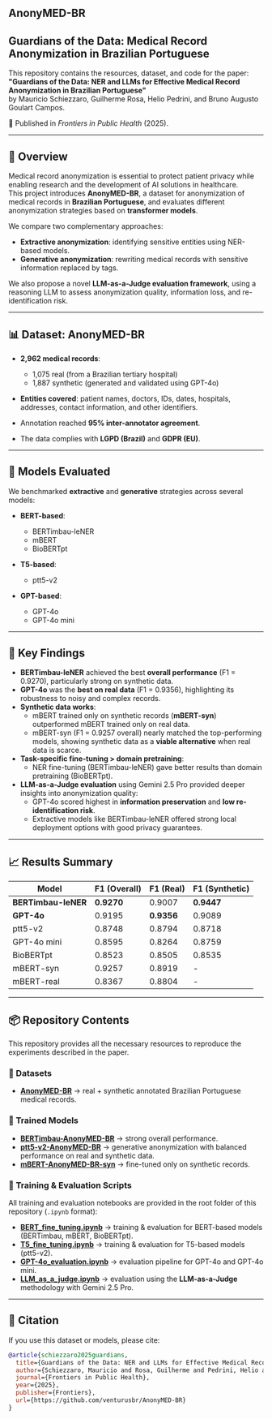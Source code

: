 ## AnonyMED-BR

## Guardians of the Data: Medical Record Anonymization in Brazilian Portuguese

This repository contains the resources, dataset, and code for the paper:  
**"Guardians of the Data: NER and LLMs for Effective Medical Record Anonymization in Brazilian Portuguese"**  
by Mauricio Schiezzaro, Guilherme Rosa, Helio Pedrini, and Bruno Augusto Goulart Campos.

📄 Published in *Frontiers in Public Health* (2025).  

---

## 🚀 Overview

Medical record anonymization is essential to protect patient privacy while enabling research and the development of AI solutions in healthcare.  
This project introduces **AnonyMED-BR**, a dataset for anonymization of medical records in **Brazilian Portuguese**, and evaluates different anonymization strategies based on **transformer models**.

We compare two complementary approaches:
- **Extractive anonymization**: identifying sensitive entities using NER-based models.  
- **Generative anonymization**: rewriting medical records with sensitive information replaced by tags.  

We also propose a novel **LLM-as-a-Judge evaluation framework**, using a reasoning LLM to assess anonymization quality, information loss, and re-identification risk.

---

## 📊 Dataset: AnonyMED-BR

- **2,962 medical records**:  
  - 1,075 real (from a Brazilian tertiary hospital)  
  - 1,887 synthetic (generated and validated using GPT-4o)  

- **Entities covered**: patient names, doctors, IDs, dates, hospitals, addresses, contact information, and other identifiers.  
- Annotation reached **95% inter-annotator agreement**.  
- The data complies with **LGPD (Brazil)** and **GDPR (EU)**.  

---

## 🧠 Models Evaluated

We benchmarked **extractive** and **generative** strategies across several models:

- **BERT-based**:  
  - BERTimbau-leNER 
  - mBERT  
  - BioBERTpt  

- **T5-based**:  
  - ptt5-v2   

- **GPT-based**:  
  - GPT-4o 
  - GPT-4o mini 

---

## 🔑 Key Findings

- **BERTimbau-leNER** achieved the best **overall performance** (F1 = 0.9270), particularly strong on synthetic data.  
- **GPT-4o** was the **best on real data** (F1 = 0.9356), highlighting its robustness to noisy and complex records.  
- **Synthetic data works**:  
  - mBERT trained only on synthetic records (**mBERT-syn**) outperformed mBERT trained only on real data.  
  - mBERT-syn (F1 = 0.9257 overall) nearly matched the top-performing models, showing synthetic data as a **viable alternative** when real data is scarce.  
- **Task-specific fine-tuning > domain pretraining**:  
  - NER fine-tuning (BERTimbau-leNER) gave better results than domain pretraining (BioBERTpt).  
- **LLM-as-a-Judge evaluation** using Gemini 2.5 Pro provided deeper insights into anonymization quality:  
  - GPT-4o scored highest in **information preservation** and **low re-identification risk**.  
  - Extractive models like BERTimbau-leNER offered strong local deployment options with good privacy guarantees.  

---

## 📈 Results Summary

| Model            | F1 (Overall) | F1 (Real) | F1 (Synthetic) |
|------------------|--------------|-----------|----------------|
| **BERTimbau-leNER** | **0.9270**   | 0.9007    | **0.9447**         |
| **GPT-4o**         | 0.9195       | **0.9356**| 0.9089         |
| ptt5-v2           | 0.8748       | 0.8794    | 0.8718         |
| GPT-4o mini       | 0.8595       | 0.8264    | 0.8759         |
| BioBERTpt         | 0.8523       | 0.8505    | 0.8535         |
| mBERT-syn         | 0.9257       | 0.8919    | -              |
| mBERT-real        | 0.8367       | 0.8804    | -              |

---

## 📦 Repository Contents

This repository provides all the necessary resources to reproduce the experiments described in the paper.  

### 🔹 Datasets
- **[AnonyMED-BR](https://github.com/venturusbr/AnonyMED-BR)** → real + synthetic annotated Brazilian Portuguese medical records.  

### 🔹 Trained Models
- **[BERTimbau-AnonyMED-BR](https://huggingface.co/Venturus/BERTimbau-AnonyMED-BR)** → strong overall performance.  
- **[ptt5-v2-AnonyMED-BR](https://huggingface.co/Venturus/ptt5-v2-AnonyMED-BR)** → generative anonymization with balanced performance on real and synthetic data.  
- **[mBERT-AnonyMED-BR-syn](https://huggingface.co/Venturus/mBERT-AnonyMED-BR-syn)** → fine-tuned only on synthetic records.  

### 🔹 Training & Evaluation Scripts
All training and evaluation notebooks are provided in the root folder of this repository (`.ipynb` format):  

- **[BERT_fine_tuning.ipynb](./BERT_fine_tuning.ipynb)** → training & evaluation for BERT-based models (BERTimbau, mBERT, BioBERTpt).  
- **[T5_fine_tuning.ipynb](./T5_fine_tuning.ipynb)** → training & evaluation for T5-based models (ptt5-v2).  
- **[GPT-4o_evaluation.ipynb](./GPT-4o_evaluation.ipynb)** → evaluation pipeline for GPT-4o and GPT-4o mini.    
- **[LLM_as_a_judge.ipynb](./LLM_as_a_judge.ipynb)** → evaluation using the **LLM-as-a-Judge** methodology with Gemini 2.5 Pro.  


---

## 📌 Citation

If you use this dataset or models, please cite:  

```bibtex
@article{schiezzaro2025guardians,
  title={Guardians of the Data: NER and LLMs for Effective Medical Record Anonymization in Brazilian Portuguese},
  author={Schiezzaro, Mauricio and Rosa, Guilherme and Pedrini, Helio and Campos, Bruno Augusto Goulart},
  journal={Frontiers in Public Health},
  year={2025},
  publisher={Frontiers},
  url={https://github.com/venturusbr/AnonyMED-BR}
}
